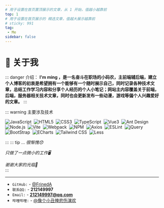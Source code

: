 ```yaml
---
# 用于设置在首页置顶展示的文章，从 1 开始，值越小越靠前
top: 1
# 用于设置在首页展示的 精选文章，值越大展示越靠前
# sticky: 991
tag:
 - Me
sidebar: false
---
```

# 🥰 关于我

::: danger 介绍：
**I'm ming ，是一名奋斗在职场的小码农，主前端辅后端，建立个人博客的初衷是希望拥有一个能够有一个随时展示自己，同时记录各种技术文章，总结工作学习内容和分享个人经历的个人小笔记；网站主内容覆盖关于前端，后端，服务器相关技术文章，同时也会更新发布一些动漫，游戏等偏个人兴趣爱好的文章。**
:::

<!-- > **`主要涉及技术：`**    -->
::: warning 主要涉及技术
<p>
  <img src="https://img.shields.io/badge/-JavaScript-A9A9A9?logo=JavaScript&logoColor=F7DF1E" alt="JavaScript" style="display: inline-block;" />&nbsp;
  <img src="https://img.shields.io/badge/-HTML5-A9A9A9?logo=HTML5&logoColor=E34F26" alt="HTML5" style="display: inline-block;" />&nbsp;
  <img src="https://img.shields.io/badge/-CSS3-A9A9A9?logo=CSS3&logoColor=1572B6" alt="CSS3" style="display: inline-block;" />&nbsp;
  <img src="https://img.shields.io/badge/-TypeScript-C0C0C0?logo=TypeScript&logoColor=3178C6" alt="TypeScript" style="display: inline-block;" />&nbsp;
    <img src="https://img.shields.io/badge/-Vue3-C0C0C0?logo=Vue.js&logoColor=4FC08D" alt="Vue3" style="display: inline-block;" />&nbsp;
  <img src="https://img.shields.io/badge/-Ant%20Design-C0C0C0?logo=Ant-Design&logoColor=0170FE" alt="Ant Design" style="display: inline-block;" />&nbsp;
  <img src="https://img.shields.io/badge/-Node.js-D3D3D3?logo=Node.js&logoColor=339933" alt="Node.js" style="display: inline-block;" />&nbsp;
  <img src="https://img.shields.io/badge/-Vite-D3D3D3?logo=Vite&logoColor=646CFF" alt="Vite" style="display: inline-block;" />&nbsp;
  <img src="https://img.shields.io/badge/-Webpack-D3D3D3?logo=Webpack&logoColor=8DD6F9" alt="Webpack" style="display: inline-block;" />&nbsp;
  <img src="https://img.shields.io/badge/-NPM-C0C0C0?logo=npm&logoColor=CB3837" alt="NPM" style="display: inline-block;" />&nbsp;
  <img src="https://img.shields.io/badge/-Axios-C0C0C0?logo=Axios&logoColor=5A29E4" alt="Axios" style="display: inline-block;" />&nbsp;
  <img src="https://img.shields.io/badge/-ESLint-C0C0C0?logo=ESLint&logoColor=4B32C3" alt="ESLint" style="display: inline-block;" />&nbsp;
  <img src="https://img.shields.io/badge/-jQuery-0769AD?logo=jQuery&logoColor=FFF" alt="jQuery" style="display: inline-block;" />&nbsp;
  <img src="https://img.shields.io/badge/-Bootstrap-7952B3?logo=Bootstrap&logoColor=FFF" alt="BootStrap" style="display: inline-block;" />&nbsp;
  <img src="https://img.shields.io/badge/-ECharts-C0C0C0?logo=Apache-ECharts&logoColor=AA344D" alt="ECharts" style="display: inline-block;" />&nbsp;
  <img src="https://img.shields.io/badge/-Tailwind%20CSS-FFF?logo=Tailwind-CSS&logoColor=06B6D4" alt="Tailwind CSS" style="display: inline-block;" />&nbsp;
  <img src="https://img.shields.io/badge/-Less-D3D3D3?logo=Less&logoColor=1D365D" alt="Less" style="display: inline-block;" />&nbsp;
</p>
:::
<!-- **HTML、CSS、JS、TS、**  
**React、Vue、小程序**  
**PHP、Nodejs** -->
::: tip ...
<em>很惭愧😞</em>
  
<em>只做了一点微小的工作🖥︎</em>  
  
<em>谢谢大家的光临🥹</em>  
:::
<hr>  

*  `GitHub:` - [@FrinedA](https://github.com/212149997)  
*  `联系QQ:` - **212149997**
*  `Email:` - **212149997@qq.com**
*  `哔哩哔哩:` - [@像个小丑掩悲伤演欢](https://space.bilibili.com/37606570)  